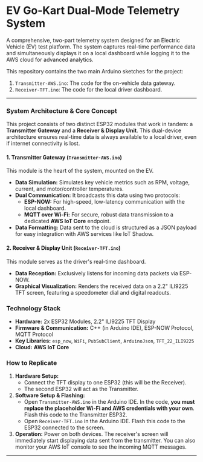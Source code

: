 # EV Go-Kart Dual-Mode Telemetry System

A comprehensive, two-part telemetry system designed for an Electric Vehicle (EV) test platform. The system captures real-time performance data and simultaneously displays it on a local dashboard while logging it to the AWS cloud for advanced analytics.

This repository contains the two main Arduino sketches for the project:
1.  `Transmitter-AWS.ino`: The code for the on-vehicle data gateway.
2.  `Receiver-TFT.ino`: The code for the local driver dashboard.

---

### System Architecture & Core Concept

This project consists of two distinct ESP32 modules that work in tandem: a **Transmitter Gateway** and a **Receiver & Display Unit**. This dual-device architecture ensures real-time data is always available to a local driver, even if internet connectivity is lost.

#### 1. Transmitter Gateway (`Transmitter-AWS.ino`)
This module is the heart of the system, mounted on the EV.
- **Data Simulation:** Simulates key vehicle metrics such as RPM, voltage, current, and motor/controller temperatures.
- **Dual Communication:** It broadcasts this data using two protocols:
    - **ESP-NOW:** For high-speed, low-latency communication with the local dashboard.
    - **MQTT over Wi-Fi:** For secure, robust data transmission to a dedicated **AWS IoT Core** endpoint.
- **Data Formatting:** Data sent to the cloud is structured as a JSON payload for easy integration with AWS services like IoT Shadow.

#### 2. Receiver & Display Unit (`Receiver-TFT.ino`)
This module serves as the driver's real-time dashboard.
- **Data Reception:** Exclusively listens for incoming data packets via ESP-NOW.
- **Graphical Visualization:** Renders the received data on a 2.2" ILI9225 TFT screen, featuring a speedometer dial and digital readouts.

### Technology Stack
- **Hardware:** 2x ESP32 Modules, 2.2" ILI9225 TFT Display
- **Firmware & Communication:** C++ (in Arduino IDE), ESP-NOW Protocol, MQTT Protocol
- **Key Libraries:** `esp_now`, `WiFi`, `PubSubClient`, `ArduinoJson`, `TFT_22_ILI9225`
- **Cloud:** **AWS IoT Core**

### How to Replicate
1. **Hardware Setup:**
    - Connect the TFT display to one ESP32 (this will be the Receiver).
    - The second ESP32 will act as the Transmitter.
2. **Software Setup & Flashing:**
    - Open `Transmitter-AWS.ino` in the Arduino IDE. In the code, **you must replace the placeholder Wi-Fi and AWS credentials with your own**. Flash this code to the Transmitter ESP32.
    - Open `Receiver-TFT.ino` in the Arduino IDE. Flash this code to the ESP32 connected to the screen.
3. **Operation:** Power on both devices. The receiver's screen will immediately start displaying data sent from the transmitter. You can also monitor your AWS IoT console to see the incoming MQTT messages.

---

